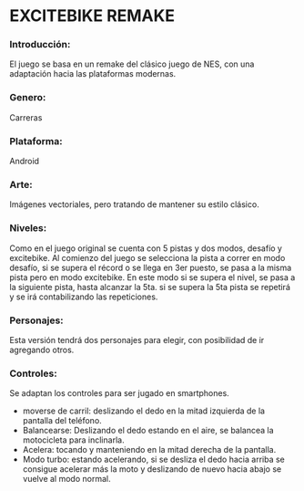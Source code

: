 # EXCITEBIKE REMAKE

### Introducción:
El juego se basa en un remake del clásico juego de NES, con una adaptación hacia las plataformas modernas.

### Genero:
Carreras

### Plataforma:
Android

### Arte:
Imágenes vectoriales, pero tratando de mantener su estilo clásico.

### Niveles:
Como en el juego original se cuenta con 5 pistas y dos modos, desafío y excitebike.
Al comienzo del juego se selecciona la pista a correr en modo desafío, si se supera el récord o se llega en 3er puesto, se pasa a la misma pista pero en modo excitebike.
En este modo si se supera el nivel, se pasa a la siguiente pista, hasta alcanzar la 5ta.
si se supera la 5ta pista se repetirá y se irá contabilizando las repeticiones.

### Personajes:
Esta versión tendrá dos personajes para elegir, con posibilidad de ir agregando otros.

### Controles:
Se adaptan los controles para ser jugado en smartphones.
- moverse de carril: deslizando el dedo en la mitad izquierda de la pantalla del teléfono.
- Balancearse: Deslizando el dedo estando en el aire, se balancea la motocicleta para inclinarla.
- Acelera: tocando y manteniendo en la mitad derecha de la pantalla.
- Modo turbo: estando acelerando, si se desliza el dedo hacia arriba se consigue acelerar más la moto y deslizando de nuevo hacia abajo se vuelve al modo normal.

